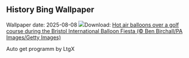 ## History Bing Wallpaper
Wallpaper date: 2025-08-08
![](https://www.bing.com/th?id=OHR.BalloonFiesta2025_EN-GB9167684469_UHD.jpg&w=1000)Download: [Hot air balloons over a golf course during the Bristol International Balloon Fiesta (© Ben Birchall/PA Images/Getty Images)](https://www.bing.com/th?id=OHR.BalloonFiesta2025_EN-GB9167684469_UHD.jpg)

Auto get programm by LtgX
